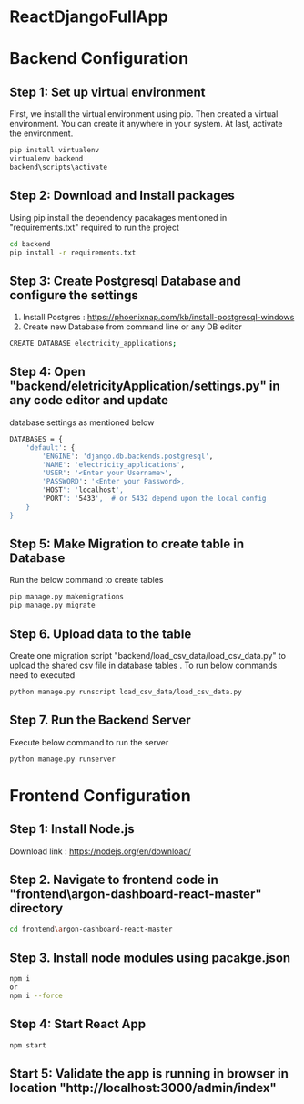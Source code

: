# ReactDjangoFullApp

# Backend Configuration

## Step 1: Set up virtual environment

First, we install the virtual environment using pip. Then created a virtual environment. You can create it anywhere in your system. At last, activate the environment.

```sh
pip install virtualenv
virtualenv backend
backend\scripts\activate
```
## Step 2: Download and Install packages
Using pip install the dependency pacakages mentioned in "requirements.txt" required to run the project

```sh
cd backend
pip install -r requirements.txt
```
## Step 3: Create Postgresql Database and configure the settings
1. Install Postgres : https://phoenixnap.com/kb/install-postgresql-windows
2. Create new Database from command line or any DB editor
```sh
CREATE DATABASE electricity_applications;
```

## Step 4:  Open "backend/eletricityApplication/settings.py" in any code editor and update 
database settings as mentioned below

```sh
DATABASES = {
    'default': {
        'ENGINE': 'django.db.backends.postgresql',
        'NAME': 'electricity_applications',
        'USER': '<Enter your Username>',
        'PASSWORD': '<Enter your Password>,
        'HOST': 'localhost',
        'PORT': '5433',  # or 5432 depend upon the local config 
    }
}
```
## Step 5:  Make Migration to create table in Database
Run the below command to create tables
```sh
pip manage.py makemigrations
pip manage.py migrate
```
## Step 6. Upload data to the table 
Create one migration script "backend/load_csv_data/load_csv_data.py" to upload the shared csv file in database tables . To run below commands need to executed

```sh
python manage.py runscript load_csv_data/load_csv_data.py
```
## Step 7. Run the Backend Server
Execute below command to run the server
```sh
python manage.py runserver
```

# Frontend Configuration

## Step 1: Install Node.js 
Download link : https://nodejs.org/en/download/

## Step 2. Navigate to frontend code in "frontend\argon-dashboard-react-master" directory
```sh
cd frontend\argon-dashboard-react-master
```
## Step 3. Install node modules using pacakge.json
```sh
npm i 
or
npm i --force
```
## Step 4: Start React App
```sh
npm start
```
## Start 5: Validate the app is running in browser in location "http://localhost:3000/admin/index"



